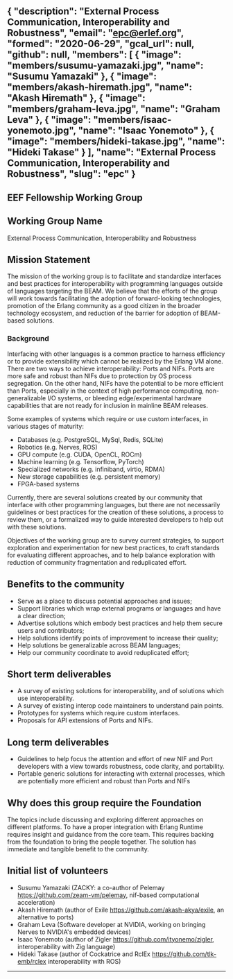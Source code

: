 {
  "description": "External Process Communication, Interoperability and Robustness",
  "email": "epc@erlef.org",
  "formed": "2020-06-29",
  "gcal_url": null,
  "github": null,
  "members": [
    {
      "image": "members/susumu-yamazaki.jpg",
      "name": "Susumu Yamazaki"
    },
    {
      "image": "members/akash-hiremath.jpg",
      "name": "Akash Hiremath"
    },
    {
      "image": "members/graham-leva.jpg",
      "name": "Graham Leva"
    },
    {
      "image": "members/isaac-yonemoto.jpg",
      "name": "Isaac Yonemoto"
    },
    {
      "image": "members/hideki-takase.jpg",
      "name": "Hideki Takase"
    }
  ],
  "name": "External Process Communication, Interoperability and Robustness",
  "slug": "epc"
}
---
EEF Fellowship Working Group
---

## Working Group Name

External Process Communication, Interoperability and Robustness

## Mission Statement

The mission of the working group is to facilitate and standardize interfaces and best practices for 
interoperability with programming languages outside of languages targeting the BEAM.  We believe 
that the efforts of the group will work towards facilitating the adoption of forward-looking 
technologies, promotion of the Erlang community as a good citizen in the broader technology ecosystem, 
and reduction of the barrier for adoption of BEAM-based solutions.

### Background

Interfacing with other languages is a common practice to harness efficiency or to provide extensibility which 
cannot be realized by the Erlang VM alone.  There are two ways to achieve interoperability:  Ports and NIFs. 
Ports are more safe and robust than NIFs due to protection by OS process segregation.  On the other hand, 
NIFs have the potential to be more efficient than Ports, especially in the context of high performance computing, 
non-generalizable I/O systems, or bleeding edge/experimental hardware capabilities that are not ready for 
inclusion in mainline BEAM releases.

Some examples of systems which require or use custom interfaces, in various stages of maturity:

- Databases (e.g. PostgreSQL, MySql, Redis, SQLite)
- Robotics (e.g. Nerves, ROS)
- GPU compute (e.g. CUDA, OpenCL, ROCm)
- Machine learning (e.g. Tensorflow, PyTorch)
- Specialized networks (e.g. infiniband, virtio, RDMA)
- New storage capabilities (e.g. persistent memory)
- FPGA-based systems

Currently, there are several solutions created by our community that interface with other programming languages, 
but there are not necessarily guidelines or best practices for the creation of these solutions, a process to 
review them, or a formalized way to guide interested developers to help out with these solutions.  

Objectives of the working group are to survey current strategies, to support exploration and experimentation for 
new best practices, to craft standards for evaluating different approaches, and to help balance exploration 
with reduction of community fragmentation and reduplicated effort. 

## Benefits to the community

* Serve as a place to discuss potential approaches and issues;
* Support libraries which wrap external programs or languages and have a clear direction;
* Advertise solutions which embody best practices and help them secure users and contributors;
* Help solutions identify points of improvement to increase their quality;
* Help solutions be generalizable across BEAM languages;
* Help our community coordinate to avoid reduplicated effort;

## Short term deliverables

* A survey of existing solutions for interoperability, and of solutions which use interoperability.
* A survey of existing interop code maintainers to understand pain points.
* Prototypes for systems which require custom interfaces.
* Proposals for API extensions of Ports and NIFs.

## Long term deliverables

* Guidelines to help focus the attention and effort of new NIF and Port developers with a view towards
  robustness, code clarity, and portability.
* Portable generic solutions for interacting with external processes, which are potentially more efficient 
  and robust than Ports and NIFs

## Why does this group require the Foundation

The topics include discussing and exploring different approaches on different platforms. To have a proper 
integration with Erlang Runtime requires insight and guidance from the core team. This requires backing 
from the foundation to bring the people together. The solution has immediate and tangible benefit to the 
community.

## Initial list of volunteers

* Susumu Yamazaki (ZACKY: a co-author of Pelemay https://github.com/zeam-vm/pelemay, nif-based computational acceleration)
* Akash Hiremath (author of Exile https://github.com/akash-akya/exile, an alternative to ports)
* Graham Leva (Software developer at NVIDIA, working on bringing Nerves to NVIDIA's embedded devices)
* Isaac Yonemoto (author of Zigler https://github.com/ityonemo/zigler, interoperability with Zig language)
* Hideki Takase (author of Cockatrice and RclEx https://github.com/tlk-emb/rclex interoperability with ROS)

-------
